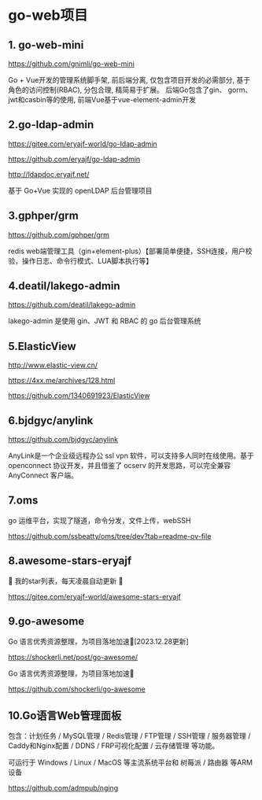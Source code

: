 # go-web项目



## 1. go-web-mini

https://github.com/gnimli/go-web-mini

Go + Vue开发的管理系统脚手架, 前后端分离, 仅包含项目开发的必需部分, 基于角色的访问控制(RBAC), 分包合理, 精简易于扩展。 后端Go包含了gin、 gorm、 jwt和casbin等的使用, 前端Vue基于vue-element-admin开发





## 2.go-ldap-admin

https://gitee.com/eryajf-world/go-ldap-admin

https://github.com/eryajf/go-ldap-admin


http://ldapdoc.eryajf.net/

基于 Go+Vue 实现的 openLDAP 后台管理项目



## 3.gphper/grm 

https://github.com/gphper/grm

redis web端管理工具（gin+element-plus）【部署简单便捷，SSH连接，用户校验，操作日志、命令行模式、LUA脚本执行等】





## 4.deatil/lakego-admin 

https://github.com/deatil/lakego-admin

lakego-admin 是使用 gin、JWT 和 RBAC 的 go 后台管理系统





## 5.ElasticView

http://www.elastic-view.cn/

https://4xx.me/archives/128.html

https://github.com/1340691923/ElasticView





## 6.bjdgyc/anylink 

https://github.com/bjdgyc/anylink

AnyLink是一个企业级远程办公 ssl vpn 软件，可以支持多人同时在线使用。基于 openconnect 协议开发，并且借鉴了 ocserv 的开发思路，可以完全兼容 AnyConnect 客户端。



## 7.oms

go 运维平台，实现了隧道，命令分发，文件上传，webSSH

https://github.com/ssbeatty/oms/tree/dev?tab=readme-ov-file


## 8.awesome-stars-eryajf

🤩 我的star列表，每天凌晨自动更新 🤩

https://gitee.com/eryajf-world/awesome-stars-eryajf



## 9.go-awesome

Go 语言优秀资源整理，为项目落地加速🏃[2023.12.28更新]

https://shockerli.net/post/go-awesome/

Go 语言优秀资源整理，为项目落地加速🏃

https://github.com/shockerli/go-awesome



## 10.Go语言Web管理面板

包含：计划任务 / MySQL管理 / Redis管理 / FTP管理 / SSH管理 / 服务器管理 / Caddy和Nginx配置 / DDNS / FRP可视化配置 / 云存储管理 等功能。

可运行于 Windows / Linux / MacOS 等主流系统平台和 树莓派 / 路由器 等ARM设备

https://github.com/admpub/nging

